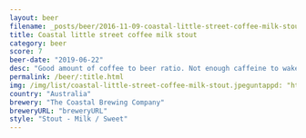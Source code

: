 ```yaml
---
layout: beer
filename: _posts/beer/2016-11-09-coastal-little-street-coffee-milk-stout.md
title: Coastal little street coffee milk stout
category: beer
score: 7
beer-date: "2019-06-22"
desc: "Good amount of coffee to beer ratio. Not enough caffeine to wake me up. Pretty good drinking"
permalink: /beer/:title.html
img: /img/list/coastal-little-street-coffee-milk-stout.jpeguntappd: "https://untappd.com/b/the-coastal-brewing-company-little-street-coffee-milk-stout/3163003"
country: "Australia"
brewery: "The Coastal Brewing Company"
breweryURL: "breweryURL"
style: "Stout - Milk / Sweet"
---
```

